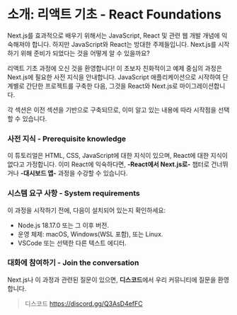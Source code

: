 # 소개: 리액트 기초 - React Foundations

Next.js를 효과적으로 배우기 위해서는 JavaScript, React 및 관련 웹 개발 개념에 익숙해져야 합니다. 하지만 JavaScript와 React는 방대한 주제들입니다. Next.js를 시작하기 위해 준비가 되었다는 것을 어떻게 알 수 있을까요?

리액트 기초 과정에 오신 것을 환영합니다! 이 초보자 친화적이고 예제 중심의 과정은 Next.js에 필요한 사전 지식을 안내합니다. JavaScript 애플리케이션으로 시작하여 단계별로 간단한 프로젝트를 구축한 다음, 그것을 React와 Next.js로 마이그레이션합니다.

각 섹션은 이전 섹션을 기반으로 구축되므로, 이미 알고 있는 내용에 따라 시작점을 선택할 수 있습니다.

### 사전 지식 - Prerequisite knowledge

이 튜토리얼은 HTML, CSS, JavaScript에 대한 지식이 있으며, React에 대한 지식이 없다고 가정합니다. 이미 React에 익숙하다면, **-React에서 Next.js로-** 챕터로 건너뛰거나 **-대시보드 앱-** 과정을 수강할 수 있습니다.

### 시스템 요구 사항 - System requirements

이 과정을 시작하기 전에, 다음이 설치되어 있는지 확인하세요:

- Node.js 18.17.0 또는 그 이후 버전.
- 운영 체제: macOS, Windows(WSL 포함), 또는 Linux.
- VSCode 또는 선택한 다른 텍스트 에디터.

### 대화에 참여하기 - Join the conversation

Next.js나 이 과정과 관련된 질문이 있으면, **디스코드**에서 우리 커뮤니티에 질문을 환영합니다.
> 디스코드 https://discord.gg/Q3AsD4efFC

